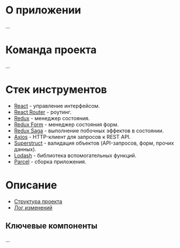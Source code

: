 # О приложении
...

# Команда проекта
...

# Стек инструментов
* [React](https://reactjs.org) - управление интерфейсом.
* [React Router](https://github.com/ReactTraining/react-router) - роутинг.
* [Redux](https://redux.js.org) - менеджер состояния.
* [Redux Form](https://redux-form.com) - менеджер состояния форм.
* [Redux Saga](https://redux-saga.js.org) - выполнение побочных эффектов в состоянии.
* [Axios](https://www.axios.com) - HTTP-клиент для запросов к REST API.
* [Superstruct](https://github.com/ianstormtaylor/superstruct) - валидация объектов (API-запросов, форм, прочих данных).
* [Lodash](https://lodash.com) - библиотека вспомогательных функций.
* [Parcel](https://parceljs.org) - сборка приложения.

# Описание
* [Структура проекта](./src/docs/structure.md)
* [Лог изменений](./src/docs/changelog.md)

## Ключевые компоненты
...